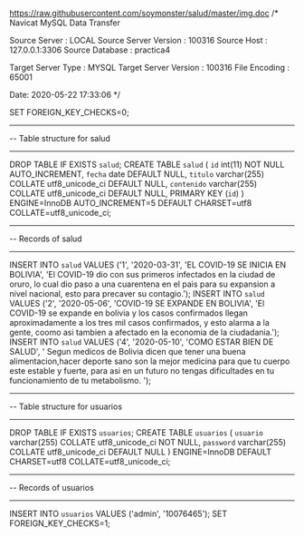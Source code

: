 https://raw.githubusercontent.com/soymonster/salud/master/img.doc
/*
Navicat MySQL Data Transfer

Source Server         : LOCAL
Source Server Version : 100316
Source Host           : 127.0.0.1:3306
Source Database       : practica4

Target Server Type    : MYSQL
Target Server Version : 100316
File Encoding         : 65001

Date: 2020-05-22 17:33:06
*/

SET FOREIGN_KEY_CHECKS=0;

-- ----------------------------
-- Table structure for salud
-- ----------------------------
DROP TABLE IF EXISTS `salud`;
CREATE TABLE `salud` (
  `id` int(11) NOT NULL AUTO_INCREMENT,
  `fecha` date DEFAULT NULL,
  `titulo` varchar(255) COLLATE utf8_unicode_ci DEFAULT NULL,
  `contenido` varchar(255) COLLATE utf8_unicode_ci DEFAULT NULL,
  PRIMARY KEY (`id`)
) ENGINE=InnoDB AUTO_INCREMENT=5 DEFAULT CHARSET=utf8 COLLATE=utf8_unicode_ci;

-- ----------------------------
-- Records of salud
-- ----------------------------
INSERT INTO `salud` VALUES ('1', '2020-03-31', 'EL COVID-19 SE INICIA EN BOLIVIA', 'El COVID-19 dio con sus primeros infectados en la ciudad de oruro, lo cual dio paso a una cuarentena en el pais para su expansion a nivel nacional, esto para precaver su contagio.');
INSERT INTO `salud` VALUES ('2', '2020-05-06', 'COVID-19 SE EXPANDE EN BOLIVIA', 'El COVID-19 se expande en bolivia y los casos confirmados llegan aproximadamente a los tres mil casos confirmados, y esto alarma a la gente, coomo asi tambien a afectado en la economia de la ciudadania.');
INSERT INTO `salud` VALUES ('4', '2020-05-10', 'COMO ESTAR BIEN DE SALUD', '        Segun medicos de Bolivia dicen que tener una buena alimentacion,hacer deporte sano son la mejor medicina para que tu cuerpo este estable y fuerte, para asi en un futuro no tengas dificultades en tu funcionamiento de tu metabolismo.        ');

-- ----------------------------
-- Table structure for usuarios
-- ----------------------------
DROP TABLE IF EXISTS `usuarios`;
CREATE TABLE `usuarios` (
  `usuario` varchar(255) COLLATE utf8_unicode_ci NOT NULL,
  `password` varchar(255) COLLATE utf8_unicode_ci DEFAULT NULL
) ENGINE=InnoDB DEFAULT CHARSET=utf8 COLLATE=utf8_unicode_ci;

-- ----------------------------
-- Records of usuarios
-- ----------------------------
INSERT INTO `usuarios` VALUES ('admin', '10076465');
SET FOREIGN_KEY_CHECKS=1;
